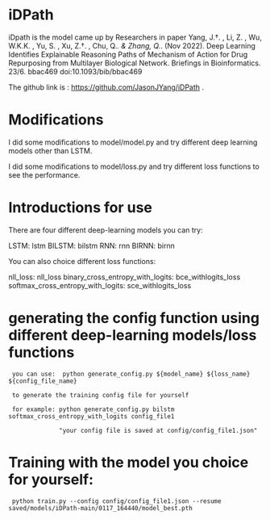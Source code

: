 # iDPath
iDpath is the model came up by Researchers in paper Yang, J.†. , Li, Z. , Wu, W.K.K. , Yu, S. , Xu, Z.†. , Chu, Q.*. & Zhang, Q.*. (Nov 2022). Deep Learning Identifies Explainable Reasoning Paths of Mechanism of Action for Drug Repurposing from Multilayer Biological Network. Briefings in Bioinformatics. 23/6. bbac469 doi:10.1093/bib/bbac469 

The github link is : https://github.com/JasonJYang/iDPath . 

# Modifications
I did some modifications to model/model.py and try different deep learning models other than LSTM.

I did some modifications to model/loss.py and try different loss functions to see the performance. 

# Introductions for use
There are four different deep-learning models you can try:

LSTM: lstm   BILSTM: bilstm  RNN: rnn BIRNN: birnn

You can also choice different loss functions:

nll_loss: nll_loss   binary_cross_entropy_with_logits: bce_withlogits_loss     softmax_cross_entropy_with_logits: sce_withlogits_loss

   # generating the config function using different deep-learning models/loss functions
   
     you can use:  python generate_config.py ${model_name} ${loss_name} ${config_file_name}  
     
     to generate the training config file for yourself
     
     for example: python generate_config.py bilstm softmax_cross_entropy_with_logits config_file1
     
                  "your config file is saved at config/config_file1.json"
                  
   # Training with the model you choice for yourself:
   
     python train.py --config config/config_file1.json --resume saved/models/iDPath-main/0117_164440/model_best.pth
